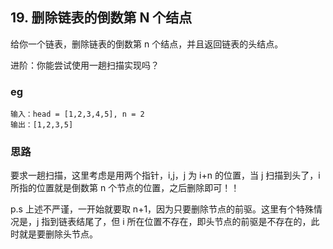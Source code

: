 ## 19. 删除链表的倒数第 N 个结点

给你一个链表，删除链表的倒数第 n 个结点，并且返回链表的头结点。

进阶：你能尝试使用一趟扫描实现吗？

### eg

```
输入：head = [1,2,3,4,5], n = 2
输出：[1,2,3,5]
```

### 思路

要求一趟扫描，这里考虑是用两个指针，i,j，j 为 i+n 的位置，当 j 扫描到头了，i 所指的位置就是倒数第 n 个节点的位置，之后删除即可！！

p.s 上述不严谨，一开始就要取 n+1，因为只要删除节点的前驱。这里有个特殊情况是，j 指到链表结尾了，但 i 所在位置不存在，即头节点的前驱是不存在的，此时就是要删除头节点。
